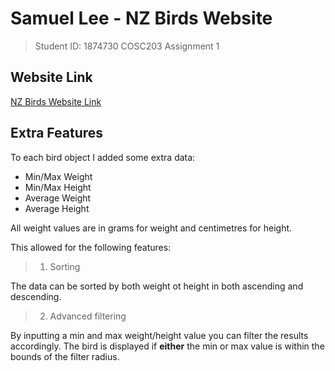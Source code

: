 # Samuel Lee - NZ Birds Website
> Student ID: 1874730
> COSC203 Assignment 1

## Website Link

[NZ Birds Website Link](https://leesa178.cspages.otago.ac.nz/cosc203/)

## Extra Features

To each bird object I added some extra data:

- Min/Max Weight
- Min/Max Height
- Average Weight
- Average Height

All weight values are in grams for weight and centimetres for height.

This allowed for the following features:

> 1. Sorting

The data can be sorted by both weight ot height in both ascending and descending. 

> 2. Advanced filtering

By inputting a min and max weight/height value you can filter the results accordingly.
The bird is displayed if **either** the min or max value is within the bounds of the filter radius.  